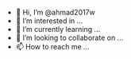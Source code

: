 - 👋 Hi, I’m @ahmad2017w
- 👀 I’m interested in ...
- 🌱 I’m currently learning ...
- 💞️ I’m looking to collaborate on ...
- 📫 How to reach me ...

<!---
ahmad2017w/ahmad2017w is a ✨ special ✨ repository because its `README.md` (this file) appears on your GitHub profile.
You can click the Preview link to take a look at your changes.
--->
